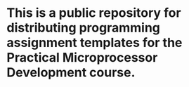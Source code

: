 # This is a public repository for distributing programming assignment templates for the Practical Microprocessor Development course.
